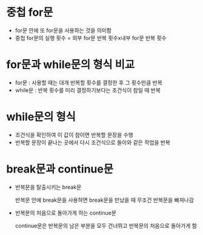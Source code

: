 <h1>중첩 for문</h1>
<ul>
  <li>for문 안에 또 for문을 사용하는 것을 의미함</li>
  <li>중첩 for문의 실행 횟수 = 외부 for문 반복 횟수x내부 for문 반복 횟수</li>
</ul>
<h1>for문과 while문의 형식 비교</h1>
<ul>
  <li>for문 : 사용할 때는 대개 반복할 횟수를 결정한 후 그 횟수만큼 반복</li>
  <li>while문 : 반복 횟수를 미리 결정하기보다는 조건식이 참일 때 반복</li>
</ul>
<h1>while문의 형식</h1>
<ul>
  <li>조건식을 확인하여 이 값이 참이면 반복할 문장을 수행</li>
  <li>반복할 문장이 끝나는 곳에서 다시 조건식으로 돌아와 같은 작업을 반복</li>
</ul>
<h1>break문과 continue문</h1>
<ul>
  <li>반복문을 탈출시키는 break문</li>
  <p>반복문 안에 break문을 사용하면 break문을 만났을 때 무조건 반복문을 빠져나감</p>
  <li>반복문의 처음으로 돌아가게 하는 continue문</li>
  <p>continue문은 반복문의 남은 부분을 모두 건너뛰고 반복문의 처음으로 돌아가게 함</p>
</ul>
